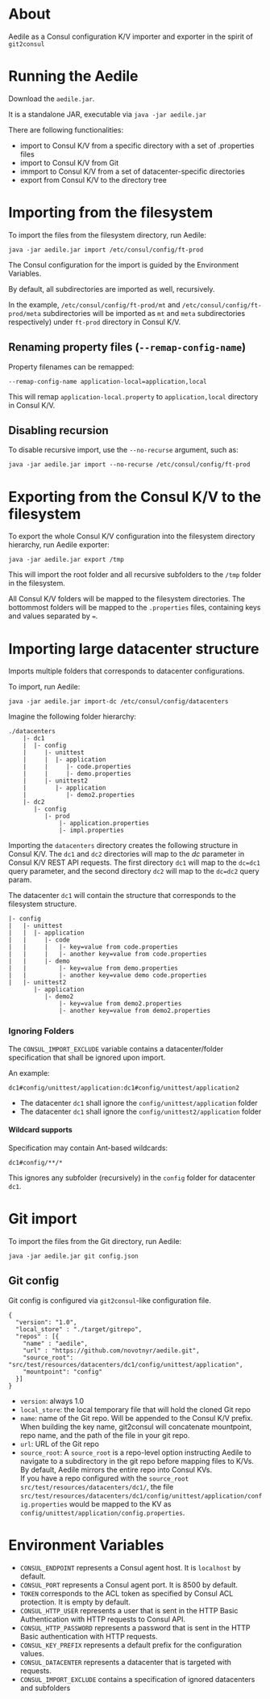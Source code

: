 About
=====
Aedile as a Consul configuration K/V importer and exporter in the spirit of `git2consul`

Running the Aedile
==================

Download the `aedile.jar`.

It is a standalone JAR, executable via `java -jar aedile.jar`

There are following functionalities:

*   import to Consul K/V from a specific directory with a set of .properties files
*   import to Consul K/V from Git
*   immport to Consul K/V from a set of datacenter-specific directories
*   export from Consul K/V to the directory tree

Importing from the filesystem
=============================

To import the files from the filesystem directory, run Aedile:

    java -jar aedile.jar import /etc/consul/config/ft-prod

The Consul configuration for the import is guided by the Environment Variables.

By default, all subdirectories are imported as well, recursively.

In the example, `/etc/consul/config/ft-prod/mt` and `/etc/consul/config/ft-prod/meta`
subdirectories will be imported as `mt` and `meta` subdirectories respectively)
under `ft-prod` directory in Consul K/V.

Renaming property files (`--remap-config-name`)
-----------------------------------------------
Property filenames can be remapped:

    --remap-config-name application-local=application,local

This will remap `application-local.property` to `application,local` directory in Consul K/V.

Disabling recursion
-------------------

To disable recursive import, use the `--no-recurse` argument, such as:

    java -jar aedile.jar import --no-recurse /etc/consul/config/ft-prod

Exporting from the Consul K/V to the filesystem
===============================================

To export the whole Consul K/V configuration into the filesystem directory
hierarchy, run Aedile exporter:

    java -jar aedile.jar export /tmp

This will import the root folder and all recursive subfolders to the `/tmp`
folder in the filesystem.

All Consul K/V folders will be mapped to the filesystem directories.
The bottommost folders will be mapped to the `.properties` files, containing
keys and values separated by `=`.

Importing large datacenter structure
====================================
Imports multiple folders that corresponds to datacenter configurations.

To import, run Aedile:

    java -jar aedile.jar import-dc /etc/consul/config/datacenters

Imagine the following folder hierarchy:

    ./datacenters
        |- dc1
        |  |- config
        |     |- unittest
        |     |  |- application
        |     |     |- code.properties
        |     |     |- demo.properties
        |     |- unittest2
        |        |- application
        |           |- demo2.properties
        |- dc2
           |- config
              |- prod
                  |- application.properties
                  |- impl.properties

Importing the `datacenters` directory creates the following structure in Consul
K/V. The `dc1` and `dc2` directories will map to the *dc*
parameter in Consul K/V REST API requests. The first directory `dc1` will map to
the `dc=dc1` query parameter, and the second directory `dc2` will map to the
`dc=dc2` query param.

The datacenter `dc1` will contain the structure that corresponds to the filesystem
structure.

    |- config
    |   |- unittest
    |   |  |- application
    |   |     |- code
    |   |     |   |- key=value from code.properties
    |   |     |   |- another key=value from code.properties
    |   |     |- demo
    |   |         |- key=value from demo.properties
    |   |         |- another key=value demo code.properties
    |   |- unittest2
           |- application
              |- demo2
                  |- key=value from demo2.properties
                  |- another key=value from demo2.properties

### Ignoring Folders
The `CONSUL_IMPORT_EXCLUDE` variable contains a datacenter/folder specification
that shall be ignored upon import.

An example:

    dc1#config/unittest/application:dc1#config/unittest/application2

*   The datacenter `dc1` shall ignore the `config/unittest/application` folder
*   The datacenter `dc1` shall ignore the `config/unittest2/application` folder

#### Wildcard supports

Specification may contain Ant-based wildcards:

    dc1#config/**/*

This ignores any subfolder (recursively) in the `config` folder for datacenter `dc1`.

Git import
==========

To import the files from the Git directory, run Aedile:

    java -jar aedile.jar git config.json

Git config
----------

Git config is configured via `git2consul`-like configuration file.

    {
      "version": "1.0",
      "local_store" : "./target/gitrepo",
      "repos" : [{
        "name" : "aedile",
        "url" : "https://github.com/novotnyr/aedile.git",
        "source_root": "src/test/resources/datacenters/dc1/config/unittest/application",
        "mountpoint": "config"
      }]
    }

*   `version`: always 1.0
*   `local_store`: the local temporary file that will hold the cloned Git repo
*   `name`: name of the Git repo. Will be appended to the Consul K/V prefix.  
    When building the key name, git2consul will concatenate mountpoint, repo
    name, and the path of the file in your git repo.
*   `url`: URL of the Git repo
*   `source_root`: A `source_root` is a repo-level option instructing Aedile to
    navigate to a subdirectory in the git repo before mapping files to K/Vs. By
    default, Aedile mirrors the entire repo into Consul KVs.  
    If you have a repo configured with the `source_root`
    `src/test/resources/datacenters/dc1/`, the file
    `src/test/resources/datacenters/dc1/config/unittest/application/config.properties` would be
    mapped to the KV as `config/unittest/application/config.properties`.

Environment Variables
=====================

*   `CONSUL_ENDPOINT` represents a Consul agent host. It is `localhost` by default.
*   `CONSUL_PORT` represents a Consul agent port. It is 8500 by default.
*   `TOKEN` corresponds to the ACL token as specified by Consul ACL protection. It is empty by default.
*   `CONSUL_HTTP_USER` represents a user that is sent in the HTTP Basic Authentication with HTTP requests to Consul API.
*   `CONSUL_HTTP_PASSWORD` represents a password that is sent in the HTTP Basic authentication with HTTP requests.
*   `CONSUL_KEY_PREFIX` represents a default prefix for the configuration values.
*   `CONSUL_DATACENTER` represents a datacenter that is targeted with requests.
*   `CONSUL_IMPORT_EXCLUDE` contains a specification of ignored datacenters and subfolders

